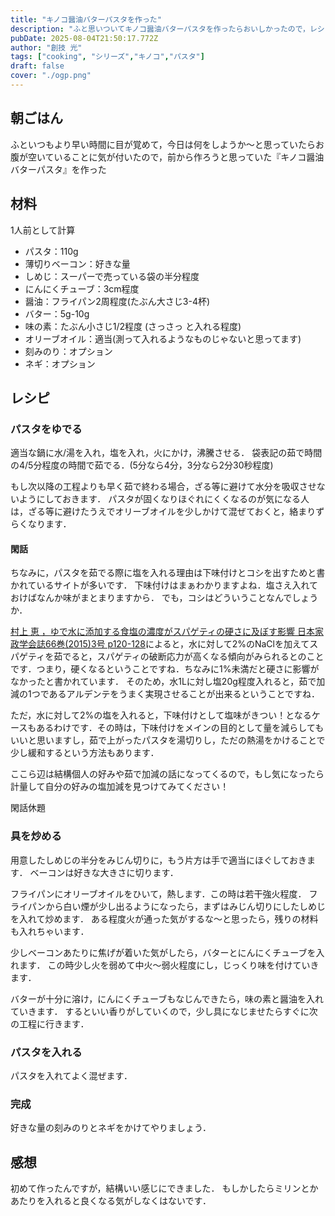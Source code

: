 ```yaml
---
title: "キノコ醤油バターパスタを作った"
description: "ふと思いついてキノコ醤油バターパスタを作ったらおいしかったので，レシピを共有"
pubDate: 2025-08-04T21:50:17.772Z
author: "創技 光"
tags: ["cooking", "シリーズ","キノコ","パスタ"]
draft: false
cover: "./ogp.png"
---
```


## 朝ごはん
ふといつもより早い時間に目が覚めて，今日は何をしようか～と思っていたらお腹が空いていることに気が付いたので，前から作ろうと思っていた『キノコ醤油バターパスタ』を作った

## 材料
1人前として計算

- パスタ：110g
- 薄切りベーコン：好きな量
- しめじ：スーパーで売っている袋の半分程度
- にんにくチューブ：3cm程度
- 醤油：フライパン2周程度(たぶん大さじ3-4杯)
- バター：5g-10g
- 味の素：たぶん小さじ1/2程度 (さっさっ と入れる程度)
- オリーブオイル：適当(測って入れるようなものじゃないと思ってます)
- 刻みのり：オプション
- ネギ：オプション

## レシピ
### パスタをゆでる
適当な鍋に水/湯を入れ，塩を入れ，火にかけ，沸騰させる．
袋表記の茹で時間の4/5分程度の時間で茹でる．(5分なら4分，3分なら2分30秒程度)

もし次以降の工程よりも早く茹で終わる場合，ざる等に避けて水分を吸収させないようにしておきます．
パスタが固くなりほぐれにくくなるのが気になる人は，ざる等に避けたうえでオリーブオイルを少しかけて混ぜておくと，絡まりずらくなります．

#### 閑話
ちなみに，パスタを茹でる際に塩を入れる理由は下味付けとコシを出すためと書かれているサイトが多いです．
下味付けはまぁわかりますよね．塩さえ入れておけばなんか味がまとまりますから．
でも，コシはどういうことなんでしょうか．

[村上 恵 ，ゆで水に添加する食塩の濃度がスパゲティの硬さに及ぼす影響  日本家政学会誌66巻(2015)3号 p120-128](https://www.jstage.jst.go.jp/article/jhej/66/3/66_120/_article/-char/ja/)によると，水に対して2%のNaClを加えてスパゲティを茹でると，スパゲティの破断応力が高くなる傾向がみられるとのことです．つまり，硬くなるということですね．ちなみに1%未満だと硬さに影響がなかったと書かれています．
そのため，水1Lに対し塩20g程度入れると，茹で加減の1つであるアルデンテをうまく実現させることが出来るということですね．

ただ，水に対して2%の塩を入れると，下味付けとして塩味がきつい！となるケースもあるわけです．その時は，下味付けをメインの目的として量を減らしてもいいと思いますし，茹で上がったパスタを湯切りし，ただの熱湯をかけることで少し緩和するという方法もあります．

ここら辺は結構個人の好みや茹で加減の話になってくるので，もし気になったら計量して自分の好みの塩加減を見つけてみてください！

閑話休題

### 具を炒める
用意したしめじの半分をみじん切りに，もう片方は手で適当にほぐしておきます．
ベーコンは好きな大きさに切ります．

フライパンにオリーブオイルをひいて，熱します．この時は若干強火程度．
フライパンから白い煙が少し出るようになったら，まずはみじん切りにしたしめじを入れて炒めます．
ある程度火が通った気がするな～と思ったら，残りの材料も入れちゃいます．

少しベーコンあたりに焦げが着いた気がしたら，バターとにんにくチューブを入れます．
この時少し火を弱めて中火～弱火程度にし，じっくり味を付けていきます．

バターが十分に溶け，にんにくチューブもなじんできたら，味の素と醤油を入れていきます．
するといい香りがしていくので，少し具になじませたらすぐに次の工程に行きます．

### パスタを入れる
パスタを入れてよく混ぜます．

### 完成
好きな量の刻みのりとネギをかけてやりましょう．


## 感想
初めて作ったんですが，結構いい感じにできました．
もしかしたらミリンとかあたりを入れると良くなる気がしなくはないです．